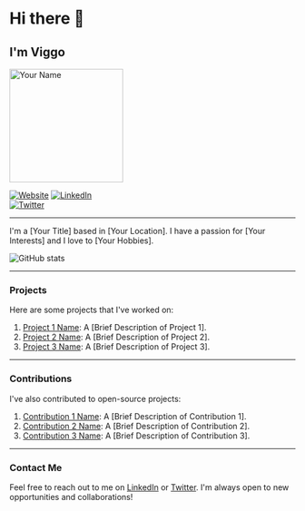 
<!--
**VicassoS/VicassoS** is a ✨ _special_ ✨ repository because its `README.md` (this file) appears on your GitHub profile.

<!-- Your GitHub README -->
<!-- Headings -->
# Hi there 👋
## I'm Viggo

<!-- Profile Image -->
<img src="https://avatars.githubusercontent.com/u/12345678?s=400&u=abcde1234567890abcdef1234567890abcdef12&v=4" alt="Your Name" height="200" width="200">

<!-- Badges -->
[![Website](https://img.shields.io/badge/Website-YourWebsite.com-blue?style=flat-square&logo=appveyor)](https://your-website.com)
[![LinkedIn](https://img.shields.io/badge/LinkedIn-YourLinkedInUsername-blue?style=flat-square&logo=appveyor)](https://linkedin.com/in/viggo-ossian-schütt-2a888b2b3)  
[![Twitter](https://img.shields.io/badge/Twitter-YourTwitterUsername-blue?style=flat-square&logo=appveyor)](https://twitter.com/your-twitter-username)

---

<!-- Introduction -->
I'm a [Your Title] based in [Your Location]. I have a passion for [Your Interests] and I love to [Your Hobbies].

<!-- GitHub Stats -->
![GitHub stats](https://github-readme-stats.vercel.app/api?username=YourGitHubUsername&show_icons=true&theme=dark)

---

<!-- Projects -->
### Projects

Here are some projects that I've worked on:

1. [Project 1 Name](https://github.com/CodenameAlphamale/FaultWithCuriosity): A [Brief Description of Project 1].
2. [Project 2 Name](https://github.com/YourGitHubUsername/Project2): A [Brief Description of Project 2].
3. [Project 3 Name](https://github.com/YourGitHubUsername/Project3): A [Brief Description of Project 3].

---

<!-- Contributions -->
### Contributions

I've also contributed to open-source projects:

1. [Contribution 1 Name](https://github.com/Contribution1): A [Brief Description of Contribution 1].
2. [Contribution 2 Name](https://github.com/Contribution2): A [Brief Description of Contribution 2].
3. [Contribution 3 Name](https://github.com/Contribution3): A [Brief Description of Contribution 3].

---

<!-- Contact Me -->
### Contact Me

Feel free to reach out to me on [LinkedIn](https://linkedin.com/in/YourLinkedInUsername) or [Twitter](https://twitter.com/YourTwitterUsername). I'm always open to new opportunities and collaborations!

